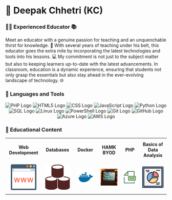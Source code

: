 # 🌱 Deepak Chhetri (KC)

### 👩‍🏫 Experienced Educator 📚

Meet an educator with a genuine passion for teaching and an unquenchable thirst for knowledge. 🚀 With several years of teaching under his belt, this educator goes the extra mile by incorporating the latest technologies and tools into his lessons. 💻 My commitment is not just to the subject matter but also to keeping learners up-to-date with the latest advancements. In  classroom, education is a dynamic experience, ensuring that students not only grasp the essentials but also stay ahead in the ever-evolving landscape of technology. 🌐

### 🧰 Languages and Tools

<div style="text-align:center;">

![PHP Logo](https://img.shields.io/badge/PHP-777BB4?style=for-the-badge&logo=php&logoColor=white&labelColor=777BB4&logoWidth=30&logoHeight=30) ![HTML5 Logo](https://img.shields.io/badge/HTML5-E34F26?style=for-the-badge&logo=html5&logoColor=white&labelColor=E34F26&logoWidth=30&logoHeight=30) ![CSS Logo](https://img.shields.io/badge/CSS3-1572B6?style=for-the-badge&logo=css3&logoColor=white&labelColor=1572B6&logoWidth=30&logoHeight=30) ![JavaScript Logo](https://img.shields.io/badge/JavaScript-F7DF1E?style=for-the-badge&logo=javascript&logoColor=black&labelColor=F7DF1E&logoWidth=30&logoHeight=30) ![Python Logo](https://img.shields.io/badge/Python-3776AB?style=for-the-badge&logo=python&logoColor=white&labelColor=3776AB&logoWidth=30&logoHeight=30) ![SQL Logo](https://img.shields.io/badge/MySQL-4479A1?style=for-the-badge&logo=mysql&logoColor=white&labelColor=4479A1&logoWidth=30&logoHeight=30) ![Linux Logo](https://img.shields.io/badge/Linux-FCC624?style=for-the-badge&logo=linux&logoColor=black&labelColor=FCC624&logoWidth=30&logoHeight=30) ![PowerShell Logo](https://img.shields.io/badge/PowerShell-5391FE?style=for-the-badge&logo=powershell&logoColor=white&labelColor=5391FE&logoWidth=30&logoHeight=30) ![Git Logo](https://img.shields.io/badge/Git-F05032?style=for-the-badge&logo=git&logoColor=white&labelColor=F05032&logoWidth=30&logoHeight=30) ![GitHub Logo](https://img.shields.io/badge/GitHub-181717?style=for-the-badge&logo=github&logoColor=white&labelColor=181717&logoWidth=30&logoHeight=30) ![Azure Logo](https://img.shields.io/badge/Microsoft_Azure-0089D6?style=for-the-badge&logo=microsoft-azure&logoColor=white&labelColor=0089D6&logoWidth=30&logoHeight=30)
![AWS Logo](https://img.shields.io/badge/AWS-232F3E?style=for-the-badge&logo=amazon-aws&logoColor=white&labelColor=232F3E&logoWidth=30&logoHeight=30)

</div>

### 💬 Educational Content 

<table style="border-collapse: collapse; ">
    <tr>
        <td style="text-align: center; width: 120px; padding: 10px;">
            <b>Web Development</b>
        </td>
        <td style="text-align: center; width: 120px; padding: 10px;">
            <b>Databases</b>
        </td>
        <td style="text-align: center; width: 120px; padding: 10px;">
            <b>Docker</b>
        </td>
        <td style="text-align: center; width: 120px; padding: 10px;">
            <b>HAMK BYOD</b>
        </td>
        <td style="text-align: center; width: 120px; padding: 10px;">
            <b>PHP</b>
        </td>
        <td style="text-align: center; width: 120px; padding: 10px;">
            <b>Basics of Data Analysis</b>
        </td>
    </tr>
    <tr>
        <td style="text-align: center; padding: 10px; vertical-align: middle;">
            <a href="https://dipaish.github.io/www23/index.html">
                <img src="images/web.svg" alt="web development" style="width:80px;">
            </a>
        </td>
        <td style="text-align: center; padding: 10px; vertical-align: middle;">
            <a href="https://dipaish.github.io/databases/index.html">
                <img src="images/databases.svg" alt="Databases" style="width:80px;">
            </a>
        </td>
        <td style="text-align: center; padding: 10px; vertical-align: middle;">
            <a href="https://dipaish.github.io/OS22/index.html">
                <img src="images/docker.svg" alt="Docker Basics" style="width:80px;">
            </a>
        </td>
        <td style="text-align: center; padding: 10px; vertical-align: middle;">
            <a href="https://hamk-business-information-technology.github.io/os/index.html">
                <img src="images/byod.jpg" alt="HAMK BYOD" style="width:80px;">
            </a>
        </td>
        <td style="text-align: center; padding: 10px; vertical-align: middle;">
            <a href="#">
                <img src="images/php.svg" alt="PHP" style="width:80px;">
            </a>
        </td>
        <td style="text-align: center; padding: 10px; vertical-align: middle;">
            <a href="#">
                <img src="images/danalysis.svg" alt="Basics of Data Analysis" style="width:80px;">
            </a>
        </td>
    </tr>
</table>






<!--
**dipaish/dipaish** is a ✨ _special_ ✨ repository because its `README.md` (this file) appears on your GitHub profile.

Here are some ideas to get you started:

- 🔭 I’m currently working on ...
- 🌱 I’m currently learning ...
- 👯 I’m looking to collaborate on ...
- 🤔 I’m looking for help with ...
- 💬 Ask me about ...
- 📫 How to reach me: ...
- 😄 Pronouns: ...
- ⚡ Fun fact: ...
-->
